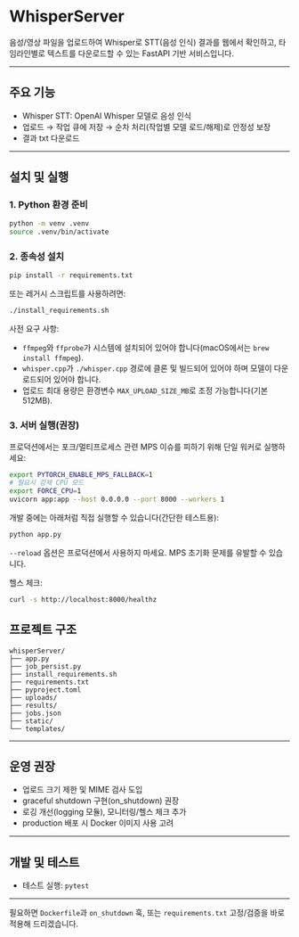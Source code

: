 # WhisperServer

음성/영상 파일을 업로드하여 Whisper로 STT(음성 인식) 결과를 웹에서 확인하고, 타임라인별로 텍스트를 다운로드할 수 있는 FastAPI 기반 서비스입니다.

---

## 주요 기능

- Whisper STT: OpenAI Whisper 모델로 음성 인식
- 업로드 → 작업 큐에 저장 → 순차 처리(작업별 모델 로드/해제)로 안정성 보장
- 결과 txt 다운로드

---

## 설치 및 실행

### 1. Python 환경 준비

```bash
python -m venv .venv
source .venv/bin/activate
```

### 2. 종속성 설치

```bash
pip install -r requirements.txt
```

또는 레거시 스크립트를 사용하려면:

```bash
./install_requirements.sh
```

사전 요구 사항:
- `ffmpeg`와 `ffprobe`가 시스템에 설치되어 있어야 합니다(macOS에서는 `brew install ffmpeg`).
- `whisper.cpp`가 `./whisper.cpp` 경로에 클론 및 빌드되어 있어야 하며 모델이 다운로드되어 있어야 합니다.
- 업로드 최대 용량은 환경변수 `MAX_UPLOAD_SIZE_MB`로 조정 가능합니다(기본 512MB).

### 3. 서버 실행(권장)

프로덕션에서는 포크/멀티프로세스 관련 MPS 이슈를 피하기 위해 단일 워커로 실행하세요:

```bash
export PYTORCH_ENABLE_MPS_FALLBACK=1
# 필요시 강제 CPU 모드
export FORCE_CPU=1
uvicorn app:app --host 0.0.0.0 --port 8000 --workers 1
```

개발 중에는 아래처럼 직접 실행할 수 있습니다(간단한 테스트용):

```bash
python app.py
```

`--reload` 옵션은 프로덕션에서 사용하지 마세요. MPS 초기화 문제를 유발할 수 있습니다.

헬스 체크:

```bash
curl -s http://localhost:8000/healthz
```

## 프로젝트 구조

```
whisperServer/
├── app.py
├── job_persist.py
├── install_requirements.sh
├── requirements.txt
├── pyproject.toml
├── uploads/
├── results/
├── jobs.json
├── static/
└── templates/
```

---

## 운영 권장

- 업로드 크기 제한 및 MIME 검사 도입
- graceful shutdown 구현(on_shutdown) 권장
- 로깅 개선(logging 모듈), 모니터링/헬스 체크 추가
- production 배포 시 Docker 이미지 사용 고려

---

## 개발 및 테스트

- 테스트 실행: `pytest`

---

필요하면 `Dockerfile`과 `on_shutdown` 훅, 또는 `requirements.txt` 고정/검증을 바로 적용해 드리겠습니다.